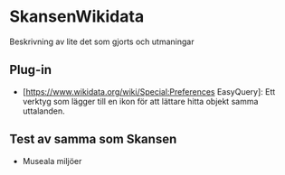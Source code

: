 # SkansenWikidata
Beskrivning av lite det som gjorts och utmaningar 

## Plug-in
* [https://www.wikidata.org/wiki/Special:Preferences EasyQuery]: Ett verktyg som lägger till en ikon för att lättare hitta objekt samma uttalanden.
## Test av samma som Skansen
* Museala miljöer

